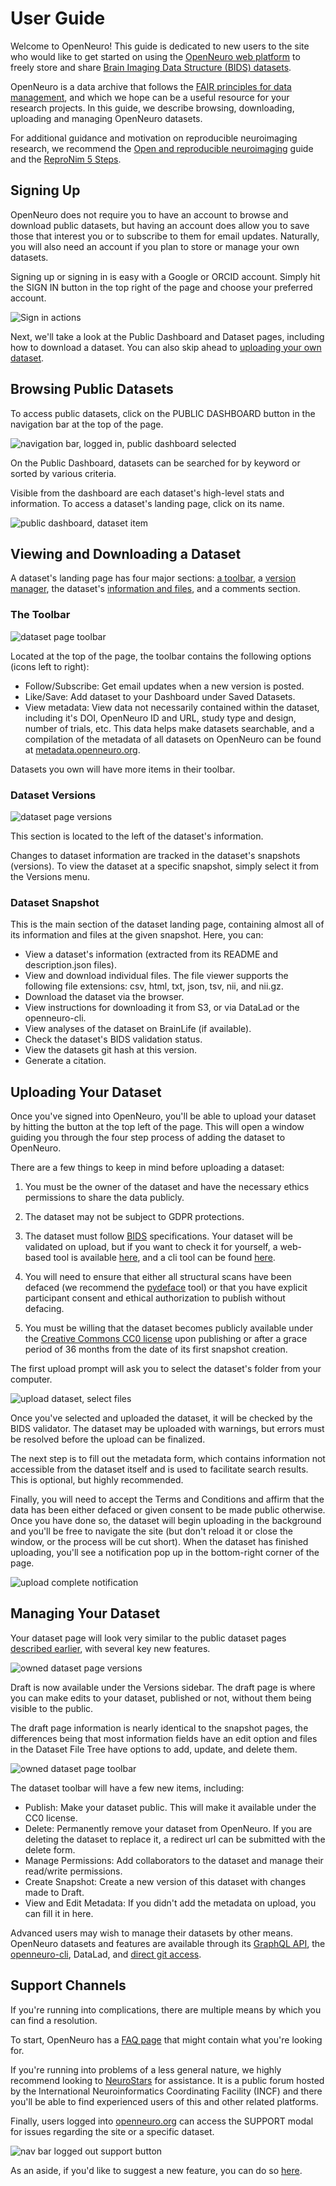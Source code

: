 # User Guide

Welcome to OpenNeuro! This guide is dedicated to new users to the site who would like to get started on using the [OpenNeuro web platform](https://openneuro.org/) to freely store and share [Brain Imaging Data Structure (BIDS) datasets](https://bids.neuroimaging.io/).

OpenNeuro is a data archive that follows the [FAIR principles for data management](https://www.go-fair.org/fair-principles/),
and which we hope can be a useful resource for your research projects.
In this guide, we describe browsing, downloading, uploading and managing OpenNeuro datasets.

For additional guidance and motivation on reproducible neuroimaging research,
we recommend the [Open and reproducible neuroimaging](https://oreoni.github.io/) guide
and the [ReproNim 5 Steps](https://www.repronim.org/5steps).

## Signing Up

OpenNeuro does not require you to have an account to browse and download public datasets, but having an account does allow you to save those that interest you or to subscribe to them for email updates. Naturally, you will also need an account if you plan to store or manage your own datasets.

Signing up or signing in is easy with a Google or ORCID account. Simply hit the SIGN IN button in the top right of the page and choose your preferred account.

![Sign in actions](./assets/sign-in-actions.gif)

Next, we'll take a look at the Public Dashboard and Dataset pages, including how to download a dataset.
You can also skip ahead to [uploading your own dataset](#uploading-your-dataset).

## Browsing Public Datasets

To access public datasets, click on the PUBLIC DASHBOARD button in the navigation bar at the top of the page.

![navigation bar, logged in, public dashboard selected](./assets/nav-bar-logged-in-public-dashboard.png)

On the Public Dashboard, datasets can be searched for by keyword or sorted by various criteria.

Visible from the dashboard are each dataset's high-level stats and information. To access a dataset's landing page, click on its name.

![public dashboard, dataset item](./assets/public-dashboard-dataset-item.png)

## Viewing and Downloading a Dataset

A dataset's landing page has four major sections: [a toolbar](#the-toolbar), a [version manager](#dataset-versions), the dataset's [information and files](#dataset-snapshot), and a comments section.

### The Toolbar

![dataset page toolbar](./assets/dataset-page-toolbar.png)

Located at the top of the page, the toolbar contains the following options (icons left to right):

- Follow/Subscribe: Get email updates when a new version is posted.
- Like/Save: Add dataset to your Dashboard under Saved Datasets.
- View metadata: View data not necessarily contained within the dataset, including it's DOI, OpenNeuro ID and URL, study type and design, number of trials, etc. This data helps make datasets searchable, and a compilation of the metadata of all datasets on OpenNeuro can be found at [metadata.openneuro.org](http://metadata.openneuro.org/).

Datasets you own will have more items in their toolbar.

### Dataset Versions

![dataset page versions](./assets/dataset-page-versions.png)

This section is located to the left of the dataset's information.

Changes to dataset information are tracked in the dataset's snapshots (versions). To view the dataset at a specific snapshot, simply select it from the Versions menu.

### Dataset Snapshot

This is the main section of the dataset landing page, containing almost all of its information and files at the given snapshot. Here, you can:

- View a dataset's information (extracted from its README and description.json files).
- View and download individual files. The file viewer supports the following file extensions: csv, html, txt, json, tsv, nii, and nii.gz.
- Download the dataset via the browser.
- View instructions for downloading it from S3, or via DataLad or the openneuro-cli.
- View analyses of the dataset on BrainLife (if available).
- Check the dataset's BIDS validation status.
- View the datasets git hash at this version.
- Generate a citation.

## Uploading Your Dataset

Once you've signed into OpenNeuro, you'll be able to upload your dataset by hitting the button at the top left of the page. This will open a window guiding you through the four step process of adding the dataset to OpenNeuro.

There are a few things to keep in mind before uploading a dataset:

1. You must be the owner of the dataset and have the necessary ethics permissions to share the data publicly.

2. The dataset may not be subject to GDPR protections.

3. The dataset must follow [BIDS](https://bids.neuroimaging.io/) specifications. Your dataset will be validated on upload, but if you want to check it for yourself, a web-based tool is available [here](https://bids-standard.github.io/bids-validator/), and a cli tool can be found [here](https://github.com/bids-standard/bids-validator).

4. You will need to ensure that either all structural scans have been defaced (we recommend the [pydeface](https://github.com/poldracklab/pydeface) tool) or that you have explicit participant consent and ethical authorization to publish without defacing.

5. You must be willing that the dataset becomes publicly available under the [Creative Commons CC0 license](https://creativecommons.org/share-your-work/public-domain/cc0/) upon publishing or after a grace period of 36 months from the date of its first snapshot creation.

The first upload prompt will ask you to select the dataset's folder from your computer.

![upload dataset, select files](./assets/upload-dataset-select-files.gif)

Once you've selected and uploaded the dataset, it will be checked by the BIDS validator. The dataset may be uploaded with warnings, but errors must be resolved before the upload can be finalized.

The next step is to fill out the metadata form, which contains information not accessible from the dataset itself and is used to facilitate search results. This is optional, but highly recommended.

Finally, you will need to accept the Terms and Conditions and affirm that the data has been either defaced or given consent to be made public otherwise. Once you have done so, the dataset will begin uploading in the background and you'll be free to navigate the site (but don't reload it or close the window, or the process will be cut short). When the dataset has finished uploading, you'll see a notification pop up in the bottom-right corner of the page.

![upload complete notification](./assets/upload-complete-notification.png)

## Managing Your Dataset

Your dataset page will look very similar to the public dataset pages [described earlier](#viewing-and-downloading-a-dataset), with several key new features.

![owned dataset page versions](./assets/own-dataset-page-versions.png)

Draft is now available under the Versions sidebar. The draft page is where you can make edits to your dataset, published or not, without them being visible to the public.

The draft page information is nearly identical to the snapshot pages, the differences being that most information fields have an edit option and files in the Dataset File Tree have options to add, update, and delete them.

![owned dataset page toolbar](./assets/own-dataset-page-toolbar.png)

The dataset toolbar will have a few new items, including:

- Publish: Make your dataset public. This will make it available under the CC0 license.
- Delete: Permanently remove your dataset from OpenNeuro. If you are deleting the dataset to replace it, a redirect url can be submitted with the delete form.
- Manage Permissions: Add collaborators to the dataset and manage their read/write permissions.
- Create Snapshot: Create a new version of this dataset with changes made to Draft.
- View and Edit Metadata: If you didn't add the metadata on upload, you can fill it in here.

Advanced users may wish to manage their datasets by other means. OpenNeuro datasets and features are available through its [GraphQL API](/api), the [openneuro-cli](packages/openneuro-cli), DataLad, and [direct git access](/git).

## Support Channels

If you're running into complications, there are multiple means by which you can find a resolution.

To start, OpenNeuro has a [FAQ page](https://openneuro.org/faq) that might contain what you're looking for.

If you're running into problems of a less general nature, we highly recommend looking to [NeuroStars](https://neurostars.org/) for assistance. It is a public forum hosted by the International Neuroinformatics Coordinating Facility (INCF) and there you'll be able to find experienced users of this and other related platforms.

Finally, users logged into [openneuro.org](https://openneuro.org/) can access the SUPPORT modal for issues regarding the site or a specific dataset.

![nav bar logged out support button](./assets/nav-bar-logged-out-support.png)

As an aside, if you'd like to suggest a new feature, you can do so [here](https://openneuro.featureupvote.com/).
